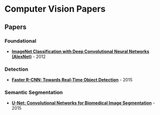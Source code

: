# Computer Vision Papers

## Papers

### Foundational
- **[ImageNet Classification with Deep Convolutional Neural Networks (AlexNet)](https://proceedings.neurips.cc/paper/2012/file/c399862d3b9d6b76c8436e924a68c45b-Paper.pdf)** - 2012

### Detection
- **[Faster R-CNN: Towards Real-Time Object Detection](https://arxiv.org/abs/1506.01497)** - 2015

### Semantic Segmentation
- **[U-Net: Convolutional Networks for Biomedical Image Segmentation](https://arxiv.org/abs/1505.04597)** - 2015

